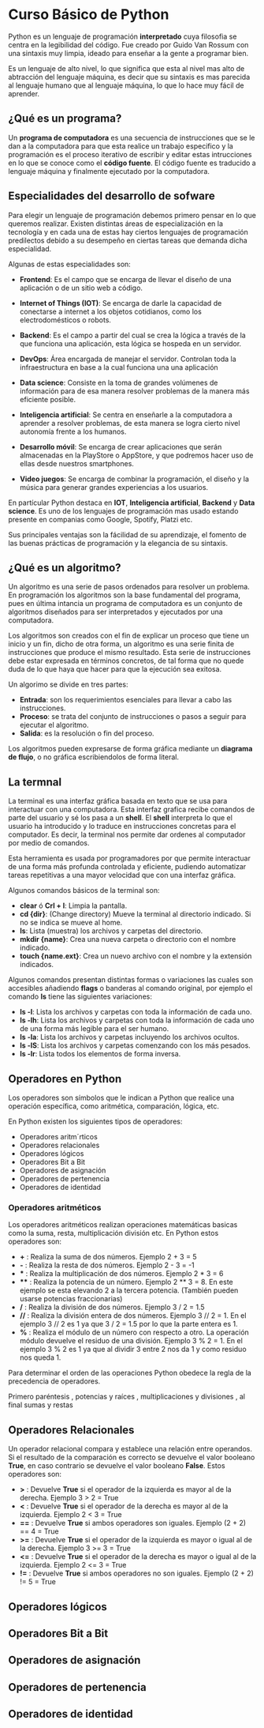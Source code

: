 # Curso Básico de Python

Python es un lenguaje de programación **interpretado** cuya filosofia se centra en la legibilidad del código. Fue creado por Guido  Van  Rossum con una sintaxis muy limpia, ideado para enseñar a la gente a programar bien.

Es un lenguaje de alto nivel, lo que significa que esta al nivel mas alto de abtracción del lenguaje máquina, es decir que su sintaxis es mas parecida al lenguaje humano que al lenguaje máquina, lo que lo hace muy fácil de aprender.

## ¿Qué es un programa?

Un **programa de computadora** es una secuencia de instrucciones que se le dan a la computadora para que esta realice un trabajo especifico y la programación es el proceso iterativo de escribir y editar estas intrucciones en lo que se conoce como el **código fuente**. El código fuente es traducido a lenguaje máquina y finalmente ejecutado por la computadora.

## Especialidades del desarrollo de sofware

Para elegir un lenguaje de programación debemos primero pensar en lo que queremos realizar. Existen distintas áreas de especialización en la tecnología y en cada una de estas hay ciertos lenguajes de programación predilectos debido a su desempeño en ciertas tareas que demanda dicha especialidad.

Algunas de estas especialidades son:

- **Frontend**: Es el campo que se encarga de llevar el diseño de una aplicación o de un sitio web a código.

- **Internet of Things (IOT)**: Se encarga de darle la capacidad de conectarse a internet a los objetos cotidianos, como los electrodomésticos o robots.

- **Backend**: Es el campo a partir del cual se crea la lógica a través de la que funciona una aplicación, esta lógica se hospeda en un servidor.

- **DevOps**: Área encargada de manejar el servidor. Controlan toda la infraestructura en base a la cual funciona una una aplicación

- **Data science**:  Consiste en la toma de grandes volúmenes de información para de esa manera resolver problemas de la manera más eficiente posible.

- **Inteligencia artificial**: Se centra en enseñarle a la computadora a aprender a resolver problemas, de esta manera se logra cierto nivel autonomía frente a los humanos.

- **Desarrollo móvil**: Se encarga de crear aplicaciones que serán almacenadas en la PlayStore o AppStore, y que podremos hacer uso de ellas desde nuestros smartphones.

- **Video juegos**: Se encarga de combinar la programación, el diseño y la música para generar grandes experiencias a los usuarios.

En partícular Python destaca en **IOT**, **Inteligencia artificial**, **Backend** y **Data science**. Es uno de los lenguajes de programación mas usado estando presente en companias como Google, Spotify, Platzi etc.

Sus principales ventajas son la fácilidad de su aprendizaje, el fomento de las buenas prácticas de programación y la elegancia de su sintaxis.

## ¿Qué es un algoritmo?

Un algoritmo es una serie de pasos ordenados para resolver un problema. En programación los algoritmos son la base fundamental del programa, pues en última intancia un programa de computadora es un conjunto de algoritmos diseñados para ser interpretados y ejecutados por una computadora.

Los algoritmos son creados con el fin de explicar un proceso que tiene un inicio y un fin, dicho de otra forma, un algoritmo es una serie finita de instrucciones que produce el mismo resultado. Esta serie de instrucciones debe estar expresada en términos concretos, de tal forma que no quede duda de lo que haya que hacer para que la ejecución sea exitosa.

Un algorimo se divide en tres partes:

- **Entrada**: son los requerimientos esenciales para llevar a cabo las instrucciones.
- **Proceso**: se trata del conjunto de instrucciones o pasos a seguir para ejecutar el algoritmo.
- **Salida**: es la resolución o fin del proceso.

Los algoritmos pueden expresarse de forma gráfica mediante un **diagrama de flujo**, o no gráfica escribiendolos de forma literal.

## La termnal

La terminal es una interfaz gráfica basada en texto que se usa para interactuar con una computadora. Esta interfaz grafica recibe comandos de parte del usuario y sé los pasa a un **shell**. El **shell** interpreta lo que el usuario ha introducido y lo traduce en instrucciones concretas para el computador. Es decir, la terminal nos permite dar ordenes al computador por medio de comandos. 

Esta herramienta es usada por programadores por que permite interactuar de una forma más profunda controlada y eficiente, pudiendo automatizar tareas repetitivas a una mayor velocidad que con una interfaz gráfica.

Algunos comandos básicos de la terminal son:

- **clear** ó **Crl + l**: Limpia la pantalla.
- **cd {dir}**: (Change directory) Mueve la terminal al directorio indicado. Si no se indica se mueve al home.
- **ls**: Lista (muestra) los archivos y carpetas del directorio.
- **mkdir {name}**: Crea una nueva carpeta o directorio con el nombre indicado.
- **touch {name.ext}**: Crea un nuevo archivo con el nombre y la extensión indicados.

Algunos comandos presentan distintas formas o variaciones las cuales son accesibles añadiendo **flags** o banderas al comando original, por ejemplo el comando **ls** tiene las siguientes variaciones:

- **ls -l**: Lista los archivos y carpetas con toda la información de cada uno.
- **ls -lh**: Lista los archivos y carpetas con toda la información de cada uno de una forma más legible para el ser humano.
- **ls -la**: Lista los archivos y carpetas incluyendo los archivos ocultos.
- **ls -lS**: Lista los archivos y carpetas comenzando con los más pesados.
- **ls -lr**: Lista todos los elementos de forma inversa.

## Operadores en Python

Los operadores son símbolos que le indican a Python que realice una operación específica, como aritmética, comparación, lógica, etc.

En Python existen los siguientes tipos de operadores:

- Operadores aritm´rticos
- Operadores relacionales
- Operadores lógicos
- Operadores Bit a Bit
- Operadores de asignación
- Operadores de pertenencia
- Operadores de identidad

### Operadores aritméticos

Los operadores aritméticos realizan operaciones matemáticas basicas como la suma, resta, multiplicación división etc. En Python estos operadores son:

- **+** : Realiza la suma de dos números. Ejemplo 2 + 3 = 5
- **-** : Realiza la resta de dos números. Ejemplo 2 - 3 = -1
- **\*** : Realiza la multiplicación de dos números. Ejemplo 2 * 3 = 6
- **\*\*** : Realiza la potencia de un número.  Ejemplo 2 ** 3 = 8. En este ejemplo se esta elevando 2 a la tercera potencia. (También pueden usarse potencias fraccionarias)
- **/** : Realiza la división de dos números. Ejemplo 3 / 2 = 1.5 
- **//** : Realiza la división entera de dos números.  Ejemplo 3 // 2 = 1. En el ejemplo 3 // 2 es 1 ya que 3 / 2 = 1.5 por lo que la parte entera es 1.
- **%** : Realiza el módulo de un número con respecto a otro. La operación módulo devuelve el residuo de una división.   Ejemplo 3 % 2 = 1. En el ejemplo 3 % 2 es 1 ya que al dividir 3 entre 2 nos da 1 y como residuo nos queda 1.

Para determinar el orden de las operaciones Python obedece la regla de la precedencia de operadores.

Primero paréntesis , potencias y raíces , multiplicaciones y divisiones , al final sumas y restas

## Operadores Relacionales

Un operador relacional compara y establece una relación entre operandos. Si el resultado de la comparación es correcto se devuelve el valor booleano **True**, en caso contrario se devuelve el valor booleano **False**. Estos operadores son:

- **>** : Devuelve **True** si el operador de la izquierda es mayor al de la derecha. Ejemplo 3 > 2 = True
- **<** : Devuelve **True** si el operador de la derecha es mayor al de la izquierda. Ejemplo 2 < 3 = True
- **==** : Devuelve **True** si ambos operadores son iguales. Ejemplo (2 + 2) == 4 = True
- **>=** : Devuelve **True** si el operador de la izquierda es mayor o igual al de la derecha. Ejemplo 3 >= 3 = True
- **<=** : Devuelve **True** si el operador de la derecha es mayor o igual al de la izquierda. Ejemplo 2 <= 3 = True
- **!=** : Devuelve **True** si ambos operadores no son iguales. Ejemplo (2 + 2) != 5 = True

## Operadores lógicos



## Operadores Bit a Bit

## Operadores de asignación

## Operadores de pertenencia

## Operadores de identidad
